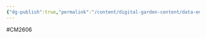 ```yaml
---
{"dg-publish":true,"permalink":"/content/digital-garden-content/data-engineering-content/exam-prep-final-sem/data-engineering-content/cm-2606-lecture-7-notes/","updated":"2025-04-15T18:53:16.626+05:30"}
---
```


#CM2606 
